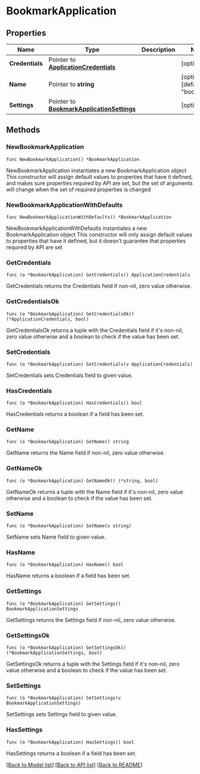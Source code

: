 # BookmarkApplication

## Properties

Name | Type | Description | Notes
------------ | ------------- | ------------- | -------------
**Credentials** | Pointer to [**ApplicationCredentials**](ApplicationCredentials.md) |  | [optional] 
**Name** | Pointer to **string** |  | [optional] [default to "bookmark"]
**Settings** | Pointer to [**BookmarkApplicationSettings**](BookmarkApplicationSettings.md) |  | [optional] 

## Methods

### NewBookmarkApplication

`func NewBookmarkApplication() *BookmarkApplication`

NewBookmarkApplication instantiates a new BookmarkApplication object
This constructor will assign default values to properties that have it defined,
and makes sure properties required by API are set, but the set of arguments
will change when the set of required properties is changed

### NewBookmarkApplicationWithDefaults

`func NewBookmarkApplicationWithDefaults() *BookmarkApplication`

NewBookmarkApplicationWithDefaults instantiates a new BookmarkApplication object
This constructor will only assign default values to properties that have it defined,
but it doesn't guarantee that properties required by API are set

### GetCredentials

`func (o *BookmarkApplication) GetCredentials() ApplicationCredentials`

GetCredentials returns the Credentials field if non-nil, zero value otherwise.

### GetCredentialsOk

`func (o *BookmarkApplication) GetCredentialsOk() (*ApplicationCredentials, bool)`

GetCredentialsOk returns a tuple with the Credentials field if it's non-nil, zero value otherwise
and a boolean to check if the value has been set.

### SetCredentials

`func (o *BookmarkApplication) SetCredentials(v ApplicationCredentials)`

SetCredentials sets Credentials field to given value.

### HasCredentials

`func (o *BookmarkApplication) HasCredentials() bool`

HasCredentials returns a boolean if a field has been set.

### GetName

`func (o *BookmarkApplication) GetName() string`

GetName returns the Name field if non-nil, zero value otherwise.

### GetNameOk

`func (o *BookmarkApplication) GetNameOk() (*string, bool)`

GetNameOk returns a tuple with the Name field if it's non-nil, zero value otherwise
and a boolean to check if the value has been set.

### SetName

`func (o *BookmarkApplication) SetName(v string)`

SetName sets Name field to given value.

### HasName

`func (o *BookmarkApplication) HasName() bool`

HasName returns a boolean if a field has been set.

### GetSettings

`func (o *BookmarkApplication) GetSettings() BookmarkApplicationSettings`

GetSettings returns the Settings field if non-nil, zero value otherwise.

### GetSettingsOk

`func (o *BookmarkApplication) GetSettingsOk() (*BookmarkApplicationSettings, bool)`

GetSettingsOk returns a tuple with the Settings field if it's non-nil, zero value otherwise
and a boolean to check if the value has been set.

### SetSettings

`func (o *BookmarkApplication) SetSettings(v BookmarkApplicationSettings)`

SetSettings sets Settings field to given value.

### HasSettings

`func (o *BookmarkApplication) HasSettings() bool`

HasSettings returns a boolean if a field has been set.


[[Back to Model list]](../README.md#documentation-for-models) [[Back to API list]](../README.md#documentation-for-api-endpoints) [[Back to README]](../README.md)


